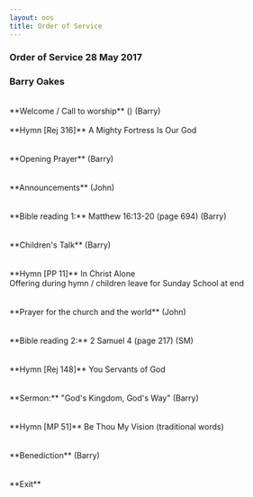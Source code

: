 ```yaml
---
layout: oos
title: Order of Service
---
```

### Order of Service 28 May 2017
### Barry Oakes
<br>
**Welcome / Call to worship**  () (Barry)
<br>
<br>
**Hymn [Rej 316]** A Mighty Fortress Is Our God
<br>
<br>
<br>
**Opening Prayer** (Barry)
<br>
<br>
<br>
**Announcements** (John)
<br>
<br>
<br>
**Bible reading 1:** Matthew 16:13-20 (page 694) (Barry)
<br>
<br>
<br>
**Children's Talk** (Barry)
<br>
<br>
<br>
**Hymn [PP 11]** In Christ Alone
<br>
Offering during hymn / children leave for Sunday School at end
<br>
<br>
<br>
**Prayer for the church and the world** (John)
<br>
<br>
<br>
**Bible reading 2:** 2 Samuel 4 (page 217) (SM)
<br>
<br>
<br>
**Hymn [Rej 148]** You Servants of God
<br>
<br>
<br>
**Sermon:** "God's Kingdom, God's Way" (Barry)
<br>
<br>
<br>
**Hymn [MP 51]** Be Thou My Vision (traditional words)
<br>
<br>
<br>
**Benediction** (Barry)
<br>
<br>
<br>
**Exit**
